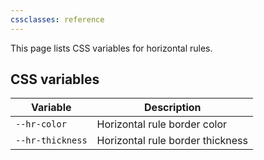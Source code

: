```yaml
---
cssclasses: reference
---
```


This page lists CSS variables for horizontal rules.

## CSS variables

| Variable         | Description                      |
| ---------------- | -------------------------------- |
| `--hr-color`     | Horizontal rule border color     |
| `--hr-thickness` | Horizontal rule border thickness |
